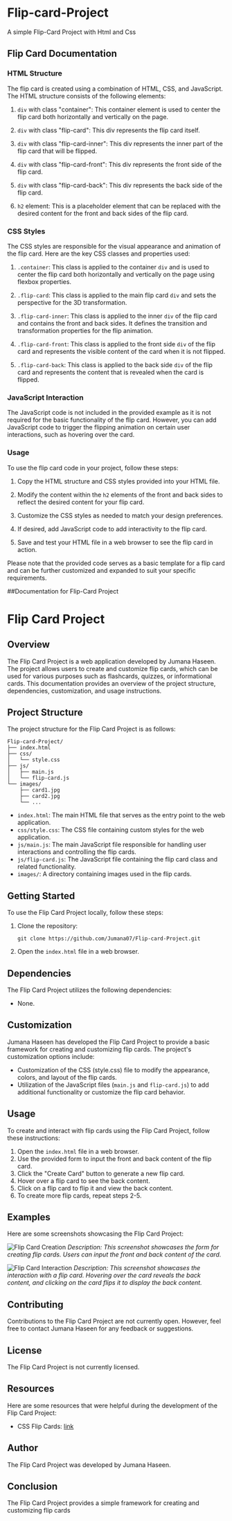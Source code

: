 # Flip-card-Project
A simple Flip-Card Project with Html and Css

## Flip Card Documentation

### HTML Structure

The flip card is created using a combination of HTML, CSS, and JavaScript. The HTML structure consists of the following elements:

1. `div` with class "container": This container element is used to center the flip card both horizontally and vertically on the page.

2. `div` with class "flip-card": This div represents the flip card itself.

3. `div` with class "flip-card-inner": This div represents the inner part of the flip card that will be flipped.

4. `div` with class "flip-card-front": This div represents the front side of the flip card.

5. `div` with class "flip-card-back": This div represents the back side of the flip card.

6. `h2` element: This is a placeholder element that can be replaced with the desired content for the front and back sides of the flip card.

### CSS Styles

The CSS styles are responsible for the visual appearance and animation of the flip card. Here are the key CSS classes and properties used:

1. `.container`: This class is applied to the container `div` and is used to center the flip card both horizontally and vertically on the page using flexbox properties.

2. `.flip-card`: This class is applied to the main flip card `div` and sets the perspective for the 3D transformation.

3. `.flip-card-inner`: This class is applied to the inner `div` of the flip card and contains the front and back sides. It defines the transition and transformation properties for the flip animation.

4. `.flip-card-front`: This class is applied to the front side `div` of the flip card and represents the visible content of the card when it is not flipped.

5. `.flip-card-back`: This class is applied to the back side `div` of the flip card and represents the content that is revealed when the card is flipped.

### JavaScript Interaction

The JavaScript code is not included in the provided example as it is not required for the basic functionality of the flip card. However, you can add JavaScript code to trigger the flipping animation on certain user interactions, such as hovering over the card.

### Usage

To use the flip card code in your project, follow these steps:

1. Copy the HTML structure and CSS styles provided into your HTML file.

2. Modify the content within the `h2` elements of the front and back sides to reflect the desired content for your flip card.

3. Customize the CSS styles as needed to match your design preferences.

4. If desired, add JavaScript code to add interactivity to the flip card.

5. Save and test your HTML file in a web browser to see the flip card in action.

Please note that the provided code serves as a basic template for a flip card and can be further customized and expanded to suit your specific requirements.

##Documentation for Flip-Card Project

# Flip Card Project

## Overview
The Flip Card Project is a web application developed by Jumana Haseen. The project allows users to create and customize flip cards, which can be used for various purposes such as flashcards, quizzes, or informational cards. This documentation provides an overview of the project structure, dependencies, customization, and usage instructions.

## Project Structure
The project structure for the Flip Card Project is as follows:

```
Flip-card-Project/
├── index.html
├── css/
│   └── style.css
├── js/
│   ├── main.js
│   └── flip-card.js
└── images/
    ├── card1.jpg
    ├── card2.jpg
    └── ...
```

- `index.html`: The main HTML file that serves as the entry point to the web application.
- `css/style.css`: The CSS file containing custom styles for the web application.
- `js/main.js`: The main JavaScript file responsible for handling user interactions and controlling the flip cards.
- `js/flip-card.js`: The JavaScript file containing the flip card class and related functionality.
- `images/`: A directory containing images used in the flip cards.

## Getting Started
To use the Flip Card Project locally, follow these steps:

1. Clone the repository:
   ```
   git clone https://github.com/Jumana07/Flip-card-Project.git
   ```

2. Open the `index.html` file in a web browser.

## Dependencies
The Flip Card Project utilizes the following dependencies:

- None.

## Customization
Jumana Haseen has developed the Flip Card Project to provide a basic framework for creating and customizing flip cards. The project's customization options include:

- Customization of the CSS (style.css) file to modify the appearance, colors, and layout of the flip cards.
- Utilization of the JavaScript files (`main.js` and `flip-card.js`) to add additional functionality or customize the flip card behavior.

## Usage
To create and interact with flip cards using the Flip Card Project, follow these instructions:

1. Open the `index.html` file in a web browser.
2. Use the provided form to input the front and back content of the flip card.
3. Click the "Create Card" button to generate a new flip card.
4. Hover over a flip card to see the back content.
5. Click on a flip card to flip it and view the back content.
6. To create more flip cards, repeat steps 2-5.

## Examples
Here are some screenshots showcasing the Flip Card Project:

![Flip Card Creation](/path/to/flip-card-creation.png)
*Description: This screenshot showcases the form for creating flip cards. Users can input the front and back content of the card.*

![Flip Card Interaction](/path/to/flip-card-interaction.png)
*Description: This screenshot showcases the interaction with a flip card. Hovering over the card reveals the back content, and clicking on the card flips it to display the back content.*

## Contributing
Contributions to the Flip Card Project are not currently open. However, feel free to contact Jumana Haseen for any feedback or suggestions.

## License
The Flip Card Project is not currently licensed.

## Resources
Here are some resources that were helpful during the development of the Flip Card Project:

- CSS Flip Cards: [link](https://www.w3schools.com/howto/howto_css_flip_card.asp)

## Author
The Flip Card Project was developed by Jumana Haseen.

## Conclusion
The Flip Card Project provides a simple framework for creating and customizing flip cards
